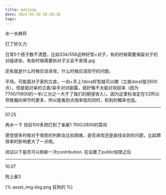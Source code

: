 ```yaml
---
title: mahjong
date: 2023-05-28 16:28:16
tags:
---
```


水一水麻将

打了好久力

日常5个搭子数不清楚，比如334/556这种好型+对子，有的时候需要保留对子的对碰进张，有些时候需要拆对子又会不舍得.jpg

还有就是什么时候应该进攻，什么时候应该防守的问题。

平场，可能面对子家的立直，一向+手上1dora好型就可以蹭（立直dora1是2600点），但是面对亲的立直/染手对对副露，就好像不太能对攻起来（因为7700/11600的一半/三分之一大于了我们的期望收入）。因为这里标准定在1/2所以导致偏向保守的更多，所以能看到点炮率低的同时，和到的概率也低。


---
07.25

再水一下 目前100多把打到了雀豪1 1100/2800的菜鸡

感觉很多时候对于局势的判断会比较困难，是否进攻还是直线全防的问题，比起牌效率的影响更大了一点呢。

测试以下是否可以刷新一次contribution. 在设置了public权限之后

---
10.07

狗上豪3

{% asset_img dog.png 狂狗的 %}
